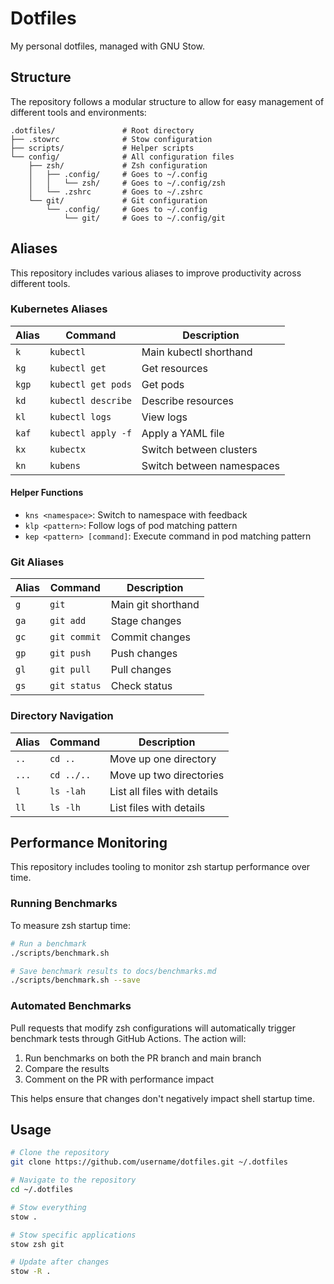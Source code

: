 # Dotfiles

My personal dotfiles, managed with GNU Stow.

## Structure

The repository follows a modular structure to allow for easy management of different tools and environments:

```text
.dotfiles/               # Root directory
├── .stowrc              # Stow configuration 
├── scripts/             # Helper scripts
└── config/              # All configuration files
    ├── zsh/             # Zsh configuration
    │   ├── .config/     # Goes to ~/.config
    │   │   └── zsh/     # Goes to ~/.config/zsh
    │   └── .zshrc       # Goes to ~/.zshrc
    └── git/             # Git configuration
        └── .config/     # Goes to ~/.config
            └── git/     # Goes to ~/.config/git
```

## Aliases

This repository includes various aliases to improve productivity across different tools.

### Kubernetes Aliases

| Alias | Command            | Description               |
|-------|--------------------|---------------------------|
| `k`   | `kubectl`          | Main kubectl shorthand    |
| `kg`  | `kubectl get`      | Get resources             |
| `kgp` | `kubectl get pods` | Get pods                  |
| `kd`  | `kubectl describe` | Describe resources        |
| `kl`  | `kubectl logs`     | View logs                 |
| `kaf` | `kubectl apply -f` | Apply a YAML file         |
| `kx`  | `kubectx`          | Switch between clusters   |
| `kn`  | `kubens`           | Switch between namespaces |

#### Helper Functions

- `kns <namespace>`: Switch to namespace with feedback
- `klp <pattern>`: Follow logs of pod matching pattern
- `kep <pattern> [command]`: Execute command in pod matching pattern

### Git Aliases

| Alias | Command      | Description        |
|-------|--------------|--------------------|
| `g`   | `git`        | Main git shorthand |
| `ga`  | `git add`    | Stage changes      |
| `gc`  | `git commit` | Commit changes     |
| `gp`  | `git push`   | Push changes       |
| `gl`  | `git pull`   | Pull changes       |
| `gs`  | `git status` | Check status       |

### Directory Navigation

| Alias | Command    | Description                 |
|-------|------------|-----------------------------|
| `..`  | `cd ..`    | Move up one directory       |
| `...` | `cd ../..` | Move up two directories     |
| `l`   | `ls -lah`  | List all files with details |
| `ll`  | `ls -lh`   | List files with details     |

## Performance Monitoring

This repository includes tooling to monitor zsh startup performance over time.

### Running Benchmarks

To measure zsh startup time:

```bash
# Run a benchmark
./scripts/benchmark.sh

# Save benchmark results to docs/benchmarks.md
./scripts/benchmark.sh --save
```

### Automated Benchmarks

Pull requests that modify zsh configurations will automatically trigger benchmark tests through GitHub Actions. The
action will:

1. Run benchmarks on both the PR branch and main branch
2. Compare the results
3. Comment on the PR with performance impact

This helps ensure that changes don't negatively impact shell startup time.

## Usage

```bash
# Clone the repository
git clone https://github.com/username/dotfiles.git ~/.dotfiles

# Navigate to the repository
cd ~/.dotfiles

# Stow everything
stow .

# Stow specific applications
stow zsh git 

# Update after changes
stow -R .
```
